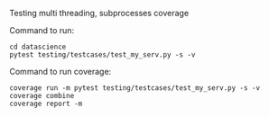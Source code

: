 Testing multi threading, subprocesses coverage

Command to run:

```
cd datascience
pytest testing/testcases/test_my_serv.py -s -v
```

Command to run coverage:

```
coverage run -m pytest testing/testcases/test_my_serv.py -s -v
coverage combine                                              
coverage report -m
```